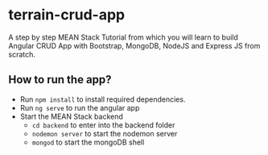# terrain-crud-app
A step by step  MEAN Stack Tutorial from which you will learn to build Angular CRUD App with Bootstrap, MongoDB, NodeJS and Express JS from scratch.


## How to run the app?
- Run `npm install` to install required dependencies.
- Run `ng serve` to run the angular app
- Start the MEAN Stack backend
  - `cd backend` to enter into the backend folder
  - `nodemon server` to start the nodemon server
  - `mongod` to start the mongoDB shell
